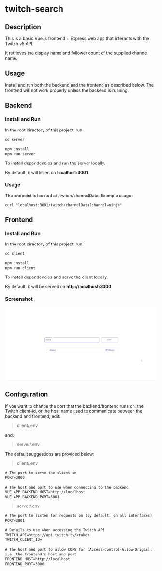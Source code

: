 # twitch-search

## Description
This is a basic Vue.js frontend + Express web app that interacts with the Twitch v5 API.

It retrieves the display name and follower count of the supplied channel name.

## Usage
Install and run both the backend and the frontend as described below.
The frontend will not work properly unless the backend is running.

## Backend

### Install and Run
In the root directory of this project, run:

    cd server

    npm install
    npm run server

To install dependencies and run the server locally.

By default, it will listen on **localhost:3001**.

### Usage
The endpoint is located at /twitch/channelData. Example usage:

    curl "localhost:3001/twitch/channelData?channel=ninja"


## Frontend

### Install and Run
In the root directory of this project, run:

    cd client
    
    npm install
    npm run client

To install dependencies and serve the client locally.

By default, it will be served on **http://localhost:3000**.

### Screenshot
![Twitch Search App Screenshot](https://raw.githubusercontent.com/bhegde8/twitch-search/master/screenshot.png "Twitch Search App Screenshot")


## Configuration
If you want to change the port that the backend/frontend runs on,
the Twitch client-id, or the host name used to communicate between the backend
and frontend, edit:

> client/.env

and:

> server/.env

The default suggestions are provided below:

> client/.env
    
    # The port to serve the client on
    PORT=3000
    
    # The host and port to use when connecting to the backend
    VUE_APP_BACKEND_HOST=http://localhost
    VUE_APP_BACKEND_PORT=3001


> server/.env
    
    # The port to listen for requests on (by default: on all interfaces)
    PORT=3001
    
    # Details to use when accessing the Twitch API
    TWITCH_API=https://api.twitch.tv/kraken
    TWITCH_CLIENT_ID=
    
    # The host and port to allow CORS for (Access-Control-Allow-Origin): i.e. the frontend's host and port
    FRONTEND_HOST=http://localhost
    FRONTEND_PORT=3000



